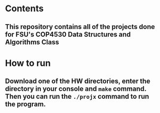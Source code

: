 # Contents
## This repository contains all of the projects done for FSU's COP4530 Data Structures and Algorithms Class

# How to run
## Download one of the HW directories, enter the directory in your console and `make` command. Then you can run the `./projx` command to run the program.